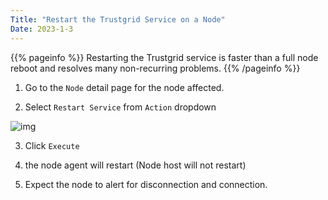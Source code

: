 ```yaml
---
Title: "Restart the Trustgrid Service on a Node"
Date: 2023-1-3
---
```


{{% pageinfo %}}
Restarting the Trustgrid service is faster than a full node reboot and resolves many non-recurring problems.
{{% /pageinfo %}}

1. Go to the `Node` detail page for the node affected.

2. Select `Restart Service` from `Action` dropdown

![img](/docs/concepts/node-management/restart.png)

3. Click `Execute`

4. the node agent will restart (Node host will not restart)

5. Expect the node to alert for disconnection and connection.



